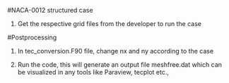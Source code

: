 #NACA-0012 structured case

1. Get the respective grid files from the developer to run the case


#Postprocessing

1. In tec_conversion.F90 file, change nx and ny according to the case

2. Run the code, this will generate an output file meshfree.dat which can be visualized in any tools like Paraview, tecplot etc., 
